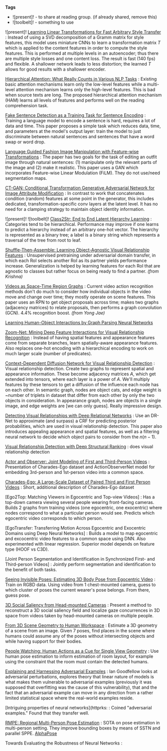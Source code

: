 **Tags**
- ![present]! - to share at reading group. (if already shared, remove this)
- ![toolbelt]! - something to use

![present]! [Learning Linear Transformations for Fast Arbitrary Style Transfer](https://arxiv.org/pdf/1808.04537.pdf)
: Instead of using a SVD decomposition of a Gramm matrix for style features, this model uses miniature CNNs to learn a transformation matrix $T$ which is applied to the content features in order to compute the style features. This is performed at multiple levels in an autoencoder; thus there are multiple style losses and one content loss. The result is fast (140 fps) and flexible. A shallower network leads to less distortion; the learned $T$ allows for good results with a shallower encoder.

[Hierarchical Attention: What Really Counts in Various NLP Tasks](https://arxiv.org/pdf/1808.03728.pdf)
: Existing basic attention mechanisms learn only the low-level features while a multi-level attention mechanism learns only the high-level features. This is bad when source texts are long. The proposed hierarchical attention mechanism (HAM) learns all levels of features and performs well on the reading comprehension task.

[Fake Sentence Detection as a Training Task for Sentence Encoding](https://arxiv.org/pdf/1808.03840.pdf)
: Training a language model to encode a sentence is hard, requires a lot of data and time. This paper proposes a simple task which reduces data, time, and parameters at the model's output layer: train the model to just discriminate between natural sentences and sentences that have a word swap or word drop.

[Language Guided Fashion Image Manipulation with Feature-wise Transformations](https://arxiv.org/pdf/1808.04000.pdf)
: The paper has two goals for the task of editing an outfit image through natural sentences: (1) manipulate only the relevant parts of the image and (2) make it realistic. This paper uses a GAN which incorporates Feature-wise Linear Modulation (FiLM). They do not use/need segmentation maps.

[CT-GAN: Conditional Transformation Generative Adversarial Network for Image Attribute Modification](https://arxiv.org/pdf/1807.04812.pdf)
: In contrast to work that concatenates condition (random) features at some point in the generator, this includes dedicated, transformation-specific conv layers at the latent level. It has no need for a clamping strategy to maintain object identity information.

![present]! ![toolbelt]! [Class2Str: End to End Latent Hierarchy Learning](https://arxiv.org/pdf/1808.06675.pdf)
: Categories tend to be hierarchical. Performance may improve if one learns to predict a hierarchy instead of an arbitrary one-hot vector. The hierarchy is represented as a binary tree; a label is a binary string which represents a traversal of the tree from root to leaf.

[Shuffle-Then-Assemble: Learning Object-Agnostic Visual Relationship Features](https://arxiv.org/pdf/1808.00171.pdf)
: Unsupervised pretraining under adversarial domain transfer, in which each RoI selects another RoI as its partner yields performance increase. Generalization is helped by learning features for each RoI that are agnostic to classes but rather focus on being ready to find a partner. *(from Krishna)*

[Videos as Space-Time Region Graphs]([https://arxiv.org/abs/1806.01810](https://arxiv.org/abs/1806.01810))
: Current video action recognition methods don't do much to consider how individual objects in the video move and change over time; they mostly operate on scene features. This paper uses an RPN to get object proposals across time; makes two graphs (adjacency matrices) to relate proposals, then performs a graph convolution (GCN). 4.4% recognition boost. *(from Yong Jae)*

[Learning Human-Object Interactions by Graph Parsing Neural Networks](https://arxiv.org/pdf/1808.07962.pdf)


[Zoom-Net: Mining Deep Feature Interactions for Visual Relationship Recognition](https://arxiv.org/pdf/1807.04979.pdf)
: Instead of having spatial features and appearance features come from separate branches, learn spatially-aware appearance features. Also replaces one-hot encoding with a hierarchical encoding to work on much larger scale (number of predicates).

[Context-Dependent Diffusion Network for Visual Relationship Detection](https://arxiv.org/abs/1809.06213)
: Visual relationship detection. Create two graphs to represent spatial and appearance information. These become adjacency matrices $A$, which get extended into tensors, where each layer is a power of $A$. We'll multiply features by these tensors to get a diffusion of the influence each node has on each other. In semantic graph, nodes are object cats, and edge weight is ~number of triplets in dataset that differ from each other by only the two objects in consideration. In appearance graph, nodes are objects in a single image, and edge weights are [we can only guess]. Really impressive design.

[Detecting Visual Relationships with Deep Relational Networks](http://openaccess.thecvf.com/content_cvpr_2017/papers/Dai_Detecting_Visual_Relationships_CVPR_2017_paper.pdf)
: Use an DR-Net to approximate (and surpass) a CRF for predicting posterior probabilities, which are used in visual relationship detection. This paper also introduces appealing appearance and spatial features, as well as a filtering neural network to decide which object pairs to consider from the $n(n-1)$.

[Visual Relationship Detection with Deep Structural Ranking](http://vipl.ict.ac.cn/uploadfile/upload/2018030615400539.pdf)
: does visual relationship detection

[Actor and Observer: Joint Modeling of First and Third-Person Videos](https://arxiv.org/abs/1804.09627)
: Presentation of Charades-Ego dataset and ActionObserverNet model for embedding 3rd-person and 1st-person video into a common space.

[Charades-Ego: A Large-Scale Dataset of Paired Third and First Person Videos](https://arxiv.org/pdf/1804.09626.pdf)
: Short, additional description of Charades-Ego dataset

[Ego2Top: Matching Viewers in Egocentric and Top-view Videos]
: Has a top-down camera viewing several people wearing front-facing cameras. Builds 2 graphs from training videos (one egocentric, one exocentric) where nodes correspond to what a particular person would see. Predicts which egocentric video corresponds to which person.

[EgoTransfer: Transferring Motion Across Egocentric and Exocentric Domains using Deep Neural Networks]
: Builds a model to map egocentric and excocentric video features to a common space using DNN. Also experimented with linear regression. Superior model depends on feature type (HOOF vs C3D).

[Joint Person Segmentation and Identification in Synchronized First- and Third-person Videos]
: Jointly perform segmentation and identification to the benefit of both tasks.

[Seeing Invisible Poses: Estimating 3D Body Pose from Egocentric Video](http://www.cs.utexas.edu/~grauman/papers/ego-pose-cvpr2017.pdf)
: Train on RGBD data. Using video from 1 chest-mounted camera, guess to which cluster of poses the current wearer's pose belongs. From there, guess pose.

[3D Social Saliency from Head-mounted Cameras](http://www.cs.cmu.edu/~hyunsoop/nips/NIPS12.pdf)
: Present a method to reconstruct a 3D social saliency field and localize gaze concurrences in 3D space from videos taken by head-mounted cameras on multiple people.

[From 3D Scene Geometry to Human Workspace](http://www.cs.cmu.edu/~abhinavg/affordances/)
: Estimate a 3D geometry of a scene from an image. Given 7 poses, find places in the scene where humans could assume any of the poses without intersecting objects and while having support for their bodies.

[People Watching: Human Actions as a Cue for Single View Geometry](https://arxiv.org/pdf/1411.4958.pdf)
: Use human pose estimation to inform estimation of room layout, for example using the constraint that the room must contain the detected humans.

[Explaining and Harnessing Adversarial Examples](https://arxiv.org/pdf/1412.6572.pdf)
: Ian Goodfellow looks at adversarial perturbations, explores theory that linear nature of models is what makes them vulnerable to adversarial examples (previously it was supposed that overfitting was the cause of this vulnerability), that and the fact that an adversarial example can move in any direction from a rather limited statistical space where the real-world examples reside.

[Intriguing properties of neural networks](httprks:
: Coined "adversarial examples." Found that they transfer well.

[RMPE: Regional Multi-Person Pose Estimation](http://openaccess.thecvf.com/content_ICCV_2017/papers/Fang_RMPE_Regional_Multi-Person_ICCV_2017_paper.pdf)
: SOTA on pose estimation in multi-person setting. They improve bounding boxes by means of SSTN and parallel SPPE. [AlphaPose](https://github.com/MVIG-SJTU/AlphaPose)

Towards Evaluating the Robustness of Neural Networks
:
<!--stackedit_data:
eyJoaXN0b3J5IjpbMjA5ODcxMjYzMiwtNDU2Mzk3NDc4LDEzMz
U4OTM4NjYsNTIyNDg0NDgzLC0xNTkyNzU4MzA1LC05NjM1Nzkx
NTQsMjIzOTc0NDQyLC01Njc0NTQwMTQsMjEzOTkxNTQ3MywtMT
U5OTc0MDE2OCwtNzQ2ODg2NjMxLDExNDI4OTEwMzEsMTI1MjYy
ODEyNCwtMTYzOTAxODM3Nl19
-->